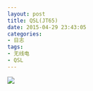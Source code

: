 ```yaml
---
layout: post
title: QSL(JT65)
date: 2015-04-29 23:43:05
categories:
- 日志
tags:
- 无线电
- QSL
---
```


![](https://github.com/bh3nvn/bh3nvn.github.io/raw/master/image/2015/2015-04-29-01.jpg)      
